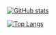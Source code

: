 [![GitHub stats](https://github-readme-stats.vercel.app/api?username=qian0817)](https://github.com/anuraghazra/github-readme-stats)

[![Top Langs](https://github-readme-stats.vercel.app/api/top-langs/?username=qian0817&hide=css,html)](https://github.com/anuraghazra/github-readme-stats)
